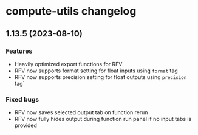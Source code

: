 # compute-utils changelog

## 1.13.5 (2023-08-10)

### Features

- Heavily optimized export functions for RFV
- RFV now supports format setting for float inputs using `format` tag
- RFV now supports precision setting for float outputs using `precision` tag`

### Fixed bugs

- RFV now saves selected output tab on function rerun
- RFV now fully hides output during function run panel if no input tabs is provided
